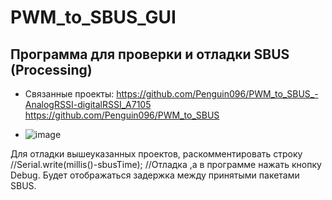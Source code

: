 # PWM_to_SBUS_GUI
## Программа для проверки и отладки SBUS (Processing)
* Связанные проекты: https://github.com/Penguin096/PWM_to_SBUS_-AnalogRSSI-digitalRSSI_A7105 https://github.com/Penguin096/PWM_to_SBUS

* ![image](https://user-images.githubusercontent.com/65414023/115803704-1d0d0780-a3ea-11eb-9030-4e3dfaae206b.png)


Для отладки вышеуказанных проектов, раскомментировать строку
//Serial.write(millis()-sbusTime);  //Отладка
,а в программе нажать кнопку Debug. Будет отображаться задержка между принятыми пакетами SBUS.
